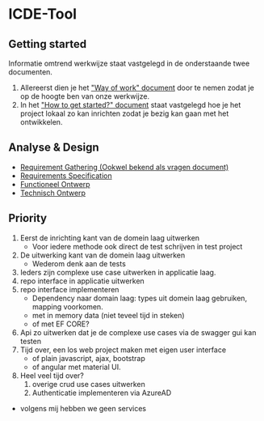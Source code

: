 # ICDE-Tool


## Getting started
Informatie omtrend werkwijze staat vastgelegd in de onderstaande twee documenten. 
1. Allereerst dien je het ["Way of work" document](./docs/wow.md) door te nemen zodat je op de hoogte ben van onze werkwijze.
2. In het ["How to get started?" document](./docs/htgs.md) staat vastgelegd hoe je het project lokaal zo kan inrichten zodat je bezig kan gaan met het ontwikkelen.

## Analyse & Design
- [Requirement Gathering (Ookwel bekend als vragen document)](./docs/Analyse/q&a.md)
- [Requirements Specification](./docs/Analyse/srs.md)
- [Functioneel Ontwerp](./docs/Analyse/fo.md)
- [Technisch Ontwerp](./docs/Design/to.md)

## Priority
1. Eerst de inrichting kant van de domein laag uitwerken
    - Voor iedere methode ook direct de test schrijven in test project
2. De uitwerking kant van de domein laag uitwerken
    - Wederom denk aan de tests
3. Ieders zijn complexe use case uitwerken in applicatie laag.
4. repo interface in applicatie uitwerken
5. repo interface implementeren
    - Dependency naar domain laag: types uit domein laag gebruiken, mapping voorkomen.
    - met in memory data (niet teveel tijd in steken)
    - of met EF CORE?
6. Api zo uitwerken dat je de complexe use cases via de swagger gui kan testen
7. Tijd over, een los web project maken met eigen user interface
    - of plain javascript, ajax, bootstrap
    - of angular met material UI.
8. Heel veel tijd over?
    1. overige crud use cases uitwerken
    2. Authenticatie implementeren via AzureAD

- volgens mij hebben we geen services

